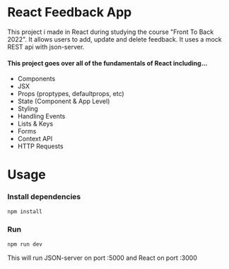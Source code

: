 # React Feedback App

This project i made in React during studying the course "Front To Back 2022".
It allows users to add, update and delete feedback. It uses a mock REST api with json-server.

<a href="http://www.youtube.com/watch?feature=player_embedded&v=lgDbLF5Fq4U
" target="_blank"></a>

#### This project goes over all of the fundamentals of React including...

- Components
- JSX
- Props (proptypes, defaultprops, etc)
- State (Component & App Level)
- Styling
- Handling Events
- Lists & Keys
- Forms
- Context API
- HTTP Requests

# Usage

### Install dependencies

```bash
npm install
```

### Run

```bash
npm run dev
```

This will run JSON-server on port :5000 and React on port :3000
